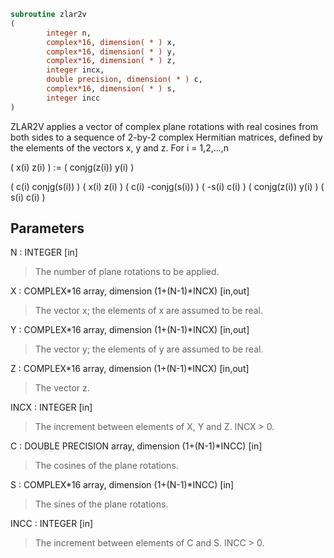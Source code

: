 ```fortran
subroutine zlar2v
(
        integer n,
        complex*16, dimension( * ) x,
        complex*16, dimension( * ) y,
        complex*16, dimension( * ) z,
        integer incx,
        double precision, dimension( * ) c,
        complex*16, dimension( * ) s,
        integer incc
)
```

ZLAR2V applies a vector of complex plane rotations with real cosines
from both sides to a sequence of 2-by-2 complex Hermitian matrices,
defined by the elements of the vectors x, y and z. For i = 1,2,...,n

(       x(i)  z(i) ) :=
( conjg(z(i)) y(i) )

(  c(i) conjg(s(i)) ) (       x(i)  z(i) ) ( c(i) -conjg(s(i)) )
( -s(i)       c(i)  ) ( conjg(z(i)) y(i) ) ( s(i)        c(i)  )

## Parameters
N : INTEGER [in]
> The number of plane rotations to be applied.

X : COMPLEX*16 array, dimension (1+(N-1)*INCX) [in,out]
> The vector x; the elements of x are assumed to be real.

Y : COMPLEX*16 array, dimension (1+(N-1)*INCX) [in,out]
> The vector y; the elements of y are assumed to be real.

Z : COMPLEX*16 array, dimension (1+(N-1)*INCX) [in,out]
> The vector z.

INCX : INTEGER [in]
> The increment between elements of X, Y and Z. INCX > 0.

C : DOUBLE PRECISION array, dimension (1+(N-1)*INCC) [in]
> The cosines of the plane rotations.

S : COMPLEX*16 array, dimension (1+(N-1)*INCC) [in]
> The sines of the plane rotations.

INCC : INTEGER [in]
> The increment between elements of C and S. INCC > 0.
